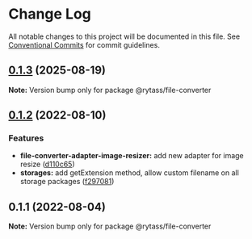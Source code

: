 # Change Log

All notable changes to this project will be documented in this file.
See [Conventional Commits](https://conventionalcommits.org) for commit guidelines.

## [0.1.3](https://github.com/Rytass/Utils/compare/@rytass/file-converter@0.1.2...@rytass/file-converter@0.1.3) (2025-08-19)

**Note:** Version bump only for package @rytass/file-converter

## [0.1.2](https://github.com/Rytass/Utils/compare/@rytass/file-converter@0.1.1...@rytass/file-converter@0.1.2) (2022-08-10)

### Features

- **file-converter-adapter-image-resizer:** add new adapter for image resize ([d110c65](https://github.com/Rytass/Utils/commit/d110c65e21117d6052dc158fae7036d3bca6a2ea))
- **storages:** add getExtension method, allow custom filename on all storage packages ([f297081](https://github.com/Rytass/Utils/commit/f297081a069f697294cc70d0957f62c2f7b05d79))

## 0.1.1 (2022-08-04)

**Note:** Version bump only for package @rytass/file-converter
